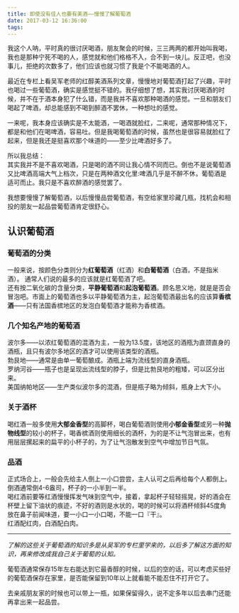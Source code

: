 ```yaml
---
title: 即使没有佳人也要有美酒——慢慢了解葡萄酒
date: 2017-03-12 16:36:00
tags:
---
```


我这个人呐，平时真的很讨厌喝酒，朋友聚会的时候，三三两两的都开始叫我喝，我也是那种宁死不喝的人，感觉就和他们格格不入，合不到一块儿。反正吧，也没事儿，拒绝的次数多了，他们应该也就习惯了我是个不能喝酒的人。  

最近在专栏上看吴军老师的红醇美酒系列文章，慢慢地对葡萄酒打起了兴趣，平时也喝过一些葡萄酒，确实是感觉挺不错的。我仔细想了想，其实我讨厌喝酒的时候，并不在于酒本身犯了什么错，而是我并不喜欢那种喝酒的感觉。一旦和朋友们喝起了啤酒，却总能感到不喝到醉酒不罢休，一种想吐的感觉。  

一来呢，我本身应该确实是不太能酒，一喝酒就脸红，二来呢，通常那种情况下，都是和他们在喝啤酒，容易吐。但是我喝葡萄酒的时候，虽然也是很容易就脸红了起来，但是我还是挺喜欢那个味道的——至少比啤酒好多了。

所以我总结：  
其实我并不是不喜欢喝酒，只是喝的酒不同让我心情不同而已。倒也不是说葡萄酒又比啤酒高端大气上档次，只是在两种酒文化里:啤酒几乎是不醉不休，葡萄酒是适可而止。我只是不喜欢醉酒的感觉罢了。  

我想要慢慢了解葡萄酒，以后慢慢品尝葡萄酒，有空给家里珍藏几瓶，找机会和相投的朋友一起品尝葡萄酒肯定很舒心。  

## 认识葡萄酒  
### 葡萄酒的分类  
一般来说，按颜色分类则分为**红葡萄酒**（红酒）和**白葡萄酒**（白酒，不是指米酒）。 通常人们说的最多的应该就是红葡萄酒了吧。  
还有按二氧化碳的含量分类，**平静葡萄酒**和**起泡葡萄酒**。顾名思义地，就是是否会冒泡吧。市面上的葡萄酒也多以平静葡萄酒为主，起泡葡萄酒最出名的应该算**香槟酒**——只有法国香槟地区的发泡白葡萄酒才能称为香槟酒。  
### 几个知名产地的葡萄酒  
波尔多——以浓红葡萄酒的混酒为主，一般为13.5度，该地区的酒瓶为直颈直身的酒瓶，且只有波尔多地区的酒才可以使用该类型的酒瓶。  
勃艮地——通常是由单一葡萄酿成。酒瓶上端为流线型的直身酒瓶。  
罗纳河谷——瓶子也是呈现出流线型的脖子，但是比勃艮地的粗矮，可以区分出来。  
美国纳帕地区——生产类似波尔多的混酒，但是瓶子略为倾斜，瓶身上大下小。  
### 关于酒杯  
喝红酒一般多使用**大郁金香型**的高脚杯，喝白葡萄酒则使用**小郁金香型**或另一种**抛物线型**的较小的杯子，喝香槟酒则使用细长的酒杯，为的是不让气泡冒出来，也有用层层摞起来的扁平的小杯子的，为了让气泡散发到空气中增加节日气氛。  
### 品酒  
正式场合上，一般会先给主人倒上一小口尝尝，主人认可之后再给每个人都倒上。  
倒酒通常倒4-6盎司，杯子的一小半到一半。  
喝红酒前要等红酒慢慢挥发气味到空气中，接着，拿起杯子轻轻摇晃，好的酒会在杯壁上留下油状的痕迹，不好的酒则是水状的，喝的时候可以将酒杯倾斜45度角放在鼻子前闻味道，要一小口一小口喝，不能一口『干』。  
红酒配红肉，白酒配白肉。  

---
*了解的这些关于葡萄酒的知识多是从吴军的专栏里学来的，以后多了解这方面的知识，再来修改成我自己关于葡萄的认知。*  

葡萄酒通常保存15年左右能达到它最香醇的时候，以后的空的话，可以考虑买些好的葡萄酒保存在家里，是否能保留到10年以上就看能不能忍住不打开它了。  

去亲戚朋友家的时候也可以带上一瓶，如果保留得久，说不定多年以后去串门还能再拿出来一起品尝。  

